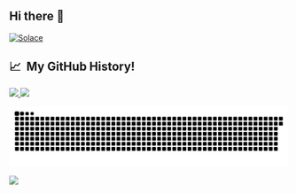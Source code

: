 ## Hi there 👋
[![Solace](https://github-readme-stats.vercel.app/api/pin/?username=Selyss&repo=Solace&theme=react)](https://github.com/Selyss/Solace)


## 📈 &nbsp;My GitHub History!
<a href="https://github.com/Selyss">
  <img height="180em" src="https://github-readme-stats.vercel.app/api?username=Selyss&theme=react&show_icons=true" />
  <img height="180em" src="https://github-readme-stats.vercel.app/api/top-langs/?username=Selyss&theme=react&layout=compact" />
</a>

![Snake animation](https://github.com/Selyss/Selyss/blob/output/github-contribution-grid-snake.svg)
  
<p align="left">
  <img src="https://capsule-render.vercel.app/api?type=waving&color=gradient&height=100&section=footer"/>
</p>
